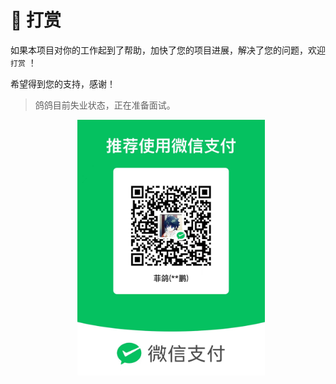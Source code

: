 # 🥤 打赏

如果本项目对你的工作起到了帮助，加快了您的项目进展，解决了您的问题，欢迎 `打赏` ！

希望得到您的支持，感谢！

> 鸽鸽目前失业状态，正在准备面试。

<p align='center'>
<img alt="special sponsor appwrite" src="./assets/pay-wx.png" width="300" style="display:inline-block; margin-left:10px;">
</p>
